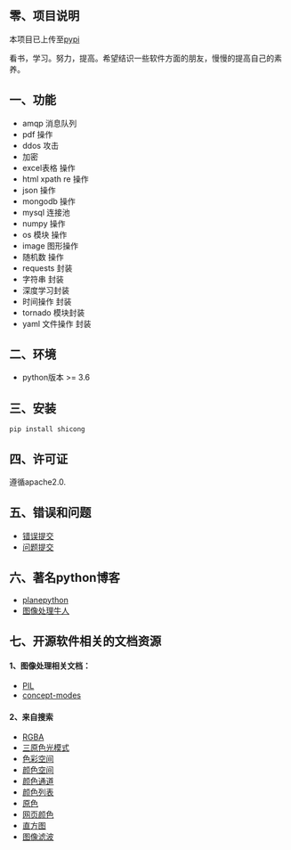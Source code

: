 ## 零、项目说明
本项目已上传至[pypi]

看书，学习。努力，提高。希望结识一些软件方面的朋友，慢慢的提高自己的素养。

## 一、功能
- amqp 消息队列
- pdf 操作
- ddos 攻击
- 加密
- excel表格 操作
- html xpath re 操作
- json 操作
- mongodb 操作
- mysql 连接池
- numpy 操作
- os 模块 操作
- image 图形操作
- 随机数 操作
- requests 封装
- 字符串 封装
- 深度学习封装
- 时间操作 封装
- tornado 模块封装
- yaml 文件操作 封装

## 二、环境
- python版本 >= 3.6

## 三、安装

    pip install shicong


## 四、许可证

遵循apache2.0.

## 五、错误和问题

* [错误提交]
* [问题提交]

## 六、著名python博客
* [planepython](http://planetpython.org/)
* [图像处理牛人](http://blog.csdn.net/stdcoutzyx?viewmode=contents)

## 七、开源软件相关的文档资源
#### 1、图像处理相关文档：
- [PIL](http://pillow-cn.readthedocs.io/zh_CN/latest/guides.html)
- [concept-modes](http://pillow.readthedocs.io/en/3.4.x/handbook/concepts.html)

#### 2、来自搜索
- [RGBA](https://zh.wikipedia.org/wiki/RGBA)
- [三原色光模式](https://zh.wikipedia.org/wiki/%E4%B8%89%E5%8E%9F%E8%89%B2%E5%85%89%E6%A8%A1%E5%BC%8F)
- [色彩空间](https://zh.wikipedia.org/wiki/%E8%89%B2%E5%BD%A9%E7%A9%BA%E9%96%93)
- [颜色空间](https://baike.baidu.com/item/%E9%A2%9C%E8%89%B2%E7%A9%BA%E9%97%B4/10834848?fr=aladdin)
- [颜色通道](https://baike.baidu.com/item/%E9%A2%9C%E8%89%B2%E9%80%9A%E9%81%93)
- [颜色列表](https://zh.wikipedia.org/wiki/%E9%A2%9C%E8%89%B2%E5%88%97%E8%A1%A8)
- [原色](https://zh.wikipedia.org/wiki/%E5%8E%9F%E8%89%B2)
- [网页颜色](https://zh.wikipedia.org/wiki/%E7%BD%91%E9%A1%B5%E9%A2%9C%E8%89%B2)
- [直方图](https://zh.wikipedia.org/wiki/%E7%9B%B4%E6%96%B9%E5%9B%BE)
- [图像滤波](https://baike.baidu.com/item/%E5%9B%BE%E5%83%8F%E6%BB%A4%E6%B3%A2)

[pypi]: https://pypi.python.org/pypi/shicong
[问题提交]: https://github.com/shi-cong/shicong/issues?state=open
[错误提交]: https://github.com/shi-cong/shicong/wiki/Troubleshooting